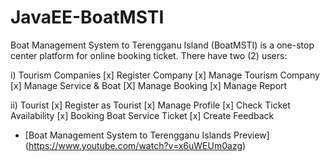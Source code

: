 # JavaEE-BoatMSTI
Boat Management System to Terengganu Island (BoatMSTI) is a one-stop center platform for online booking ticket.
There have two (2) users:

i) Tourism Companies
[x] Register Company
[x] Manage Tourism Company
[x] Manage Service & Boat
[X] Manage Booking
[x] Manage Report

ii) Tourist
[x] Register as Tourist
[x] Manage Profile
[x] Check Ticket Availability
[x] Booking Boat Service Ticket
[x] Create Feedback

- [Boat Management System to Terengganu Islands Preview] (https://www.youtube.com/watch?v=x6uWEUm0azg)